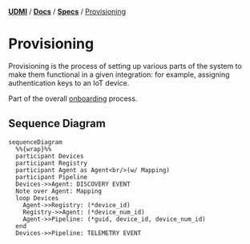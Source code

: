 [**UDMI**](../../) / [**Docs**](../) / [**Specs**](./) / [Provisioning](#)

# Provisioning

Provisioning is the process of setting up various parts of the system to make them
functional in a given integration: for example, assigning authentication keys to
an IoT device.

Part of the overall [onboarding](onboarding.md) process.

## Sequence Diagram

```mermaid
sequenceDiagram
  %%{wrap}%%
  participant Devices
  participant Registry
  participant Agent as Agent<br/>(w/ Mapping)
  participant Pipeline
  Devices->>Agent: DISCOVERY EVENT
  Note over Agent: Mapping
  loop Devices
    Agent->>Registry: (*device_id)
    Registry->>Agent: (*device_num_id)
    Agent->>Pipeline: (*guid, device_id, device_num_id)
  end
  Devices->>Pipeline: TELEMETRY EVENT
```
